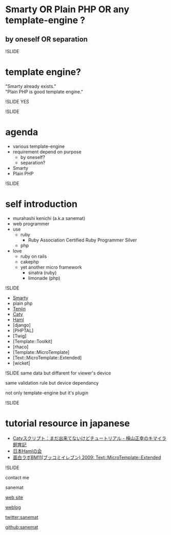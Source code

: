 # Smarty OR Plain PHP OR any template-engine ?
## by oneself OR separation

!SLIDE
# template engine?
"Smarty already exists."  
"Plain PHP is good template engine."

!SLIDE
YES

!SLIDE
# agenda
* various template-engine
* requirement depend on purpose
    * by oneself?
    * separation?
* Smarty
* Plain PHP

!SLIDE
# self introduction
* murahashi kenichi (a.k.a sanemat)
* web programmer
* use
    * ruby
        * Ruby Association Certified Ruby Programmer Silver
    * php
* love
    * ruby on rails
    * cakephp
    * yet another micro framework
        * sinatra (ruby)
        * limonade (php)

!SLIDE
* [Smarty](http://www.smarty.net/)
* plain php
* [Tenjin](http://www.kuwata-lab.com/tenjin/)
* [Caty](http://bitbucket.org/m_hiyama/caty-python-proto1/)
* [Haml](http://haml-lang.com/)
* [django]
* [PHPTAL]
* [Twig]
* [Template::Toolkit]
* [rhaco]
* [Template::MicroTemplate]
* [Text::MicroTemplate::Extended]
* [wicket]

!SLIDE
same data but diffarent for viewer's device

same validation rule but device dependancy

not only template-engine but it's plugin

!SLIDE
# tutorial resource in japanese

* [Catyスクリプト：まだ出来てないけどチュートリアル - 檜山正幸のキマイラ飼育記](http://d.hatena.ne.jp/m-hiyama/20090907/1252284661)
* [日本Hamlの会](http://haml.ursm.jp/)
* [面白ラボBM11(ブッコミイレブン) 2009: Text::MicroTemplate::Extended](http://bm11.kayac.com/2009/project/text-microtemplate-extended/)

!SLIDE

contact me

sanemat

[web site](http://sane.jp/)

[weblog](http://sane.justblog.jp/)

[twitter:sanemat](http://twitter.com/sanemat)

[github:sanemat](http://github.com/sanemat)

